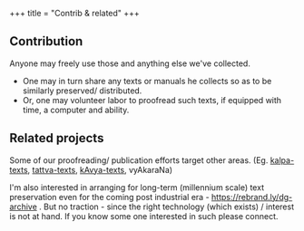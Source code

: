 +++
title = "Contrib & related"
+++
## Contribution
Anyone may freely use those and anything else we've collected.

- One may in turn share any texts or manuals he collects so as to be similarly preserved/ distributed.
- Or, one may volunteer labor to proofread such texts, if equipped with time, a computer and ability.

## Related projects
Some of our proofreading/ publication efforts target other areas. (Eg. [kalpa-texts](/groups/dyuganga/projects/text/proofreading/kalpa-texts/), [tattva-texts](/groups/dyuganga/projects/text/proofreading/tattva-texts/), [kAvya-texts](/groups/dyuganga/projects/text/proofreading/kAvya-texts/), vyAkaraNa)

I'm also interested in arranging for long-term (millennium scale) text preservation even for the coming post industrial era - https://rebrand.ly/dg-archive . But no traction - since the right technology (which exists) / interest is not at hand. If you know some one interested in such please connect.


